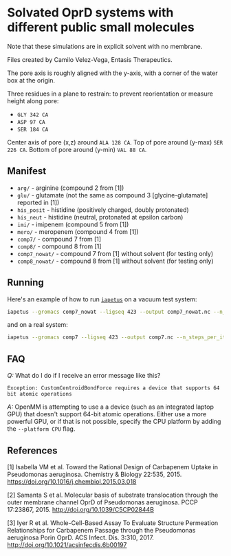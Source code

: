 # Solvated OprD systems with different public small molecules

Note that these simulations are in explicit solvent with no membrane.

Files created by Camilo Velez-Vega, Entasis Therapeutics.

The pore axis is roughly aligned with the y-axis, with a corner of the water box at the origin.

Three residues in a plane to restrain: to prevent reorientation or measure height along pore:
* `GLY 342 CA`
* `ASP 97 CA`
* `SER 184 CA`

Center axis of pore (x,z) around `ALA 128 CA`.
Top of pore around (y-max) `SER 226 CA`.
Bottom of pore around (y-min) `VAL 88 CA`.

## Manifest

* `arg/` - arginine (compound 2 from [1])
* `glu/` - glutamate (not the same as compound 3 [glycine-glutamate] reported in [1])
* `his_posit` - histidine (positively charged, doubly protonated)
* `his_neut` - histidine (neutral, protonated at epsilon carbon)
* `imi/` - imipenem (compound 5 from [1])
* `mero/` - meropenem (compound 4 from [1])
* `comp7/` - compound 7 from [1]
* `comp8/` - compound 8 from [1]
* `comp7_nowat/` - compound 7 from [1] without solvent (for testing only)
* `comp8_nowat/` - compound 8 from [1] without solvent (for testing only)


## Running

Here's an example of how to run [`iapetus`](http://github.com/choderalab/iapetus) on a vacuum test system:
```bash
iapetus --gromacs comp7_nowat --ligseq 423 --output comp7_nowat.nc --n_steps_per_iteration 1250 --niterations 100 --verbose --testmode 
```
and on a real system:
```bash
iapetus --gromacs comp7 --ligseq 423 --output comp7.nc --n_steps_per_iteration 1250 --niterations 10000 --verbose
```


## FAQ

*Q:*  What do I do if I receive an error message like this?
```
Exception: CustomCentroidBondForce requires a device that supports 64 bit atomic operations
```
*A:* OpenMM is attempting to use a a device (such as an integrated laptop GPU) that doesn't support 64-bit atomic operations.
Either use a more powerful GPU, or if that is not possible, specify the CPU platform by adding the `--platform CPU` flag.

## References

[1] Isabella VM et al. Toward the Rational Design of Carbapenem Uptake in Pseudomonas aeruginosa. Chemistry & Biology 22:535, 2015. https://doi.org/10.1016/j.chembiol.2015.03.018

[2] Samanta S et al. Molecular basis of substrate translocation through the outer membrane channel OprD of Pseudomonas aeruginosa. PCCP 17:23867, 2015. http://doi.org/10.1039/C5CP02844B

[3] Iyer R et al. Whole-Cell-Based Assay To Evaluate Structure Permeation Relationships for Carbapenem Passage through the Pseudomonas aeruginosa Porin OprD. ACS Infect. Dis. 3:310, 2017. http://doi.org/10.1021/acsinfecdis.6b00197
